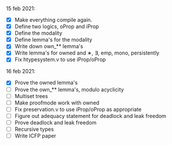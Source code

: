 15 feb 2021:
- [x] Make everything compile again.
- [x] Define two logics, oProp and iProp
- [x] Define the modality
- [x] Define lemma's for the modality
- [x] Write down own_** lemma's
- [x] Write lemma's for owned and ∗, ∃, emp, mono, persistently
- [x] Fix htypesystem.v to use iProp/oProp

16 feb 2021:
- [x] Prove the owned lemma's
- [ ] Prove the own_** lemma's, modulo acyclicity
- [ ] Multiset trees
- [ ] Make proofmode work with owned
- [ ] Fix preservation.v to use iProp/oProp as appropriate
- [ ] Figure out adequacy statement for deadlock and leak freedom
- [ ] Prove deadlock and leak freedom
- [ ] Recursive types
- [ ] Write ICFP paper